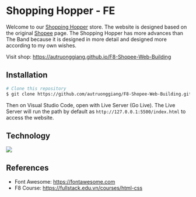 # Shopping Hopper - FE
Welcome to our [Shopping Hopper](https://autruonggiang.github.io/F8-Shopee-Web-Building/) store. The website is designed based on the original [Shopee](https://shopee.vn/) page. The Shopping Hopper has more advances than The Band because it is designed in more detail and designed more according to my own wishes.

Visit shop: https://autruonggiang.github.io/F8-Shopee-Web-Building

## Installation

```bash
# Clone this repository
$ git clone https://github.com/autruonggiang/F8-Shopee-Web-Building.git

```

Then on Visual Studio Code, open with Live Server (Go Live). The Live Server will run the path by default as `http://127.0.0.1:5500/index.html` to access the website.

## Technology
<a href="https://skillicons.dev">
<img src="https://skillicons.dev/icons?i=html,css,js,git,github,vscode&perline=6" />
</a>

## References
- Font Awesome: https://fontawesome.com
- F8 Course: https://fullstack.edu.vn/courses/html-css
